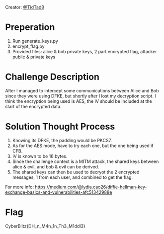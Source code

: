 Creator: <a href="https://github.com/TidTad8">@TidTad8</a>

# Preperation
1. Run generate_keys.py
2. encrypt_flag.py
3. Provided files: alice & bob private keys, 2 part encrypted flag, attacker public & private keys

# Challenge Description
After I managed to intercept some communications between Alice and Bob since they were using DFKE, but shortly after I lost my decryption script.
I think the encryption being used is AES, the IV should be included at the start of the encrypted data.

# Solution Thought Process
1. Knowing its DFKE, the padding would be PKCS7. 
2. As for the AES mode, have to try each one, but the one being used if CFB.
3. IV is known to be 16 bytes.
4. Since the challenge context is a MITM attack, the shared keys between alice & evil, and bob & evil can be derived. 
5. The shared keys can then be used to decryot the 2 encrypted messages, 1 from each user, and combined to get the flag.

For more info:
https://medium.com/@lydia.cao26/diffie-hellman-key-exchange-basics-and-vulnerabilities-afc51342988e

# Flag
CyberBlitz{DH_n_M4n_1n_Th3_M1ddl3}